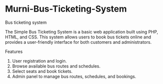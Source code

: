 # Murni-Bus-Ticketing-System
Bus ticketing system 

The Simple Bus Ticketing System is a basic web application built using PHP, HTML, and CSS. This system allows users to book bus tickets online and provides a user-friendly interface for both customers and administrators.

Features
1. User registration and login.
2. Browse available bus routes and schedules.
3. Select seats and book tickets.
4. Admin panel to manage bus routes, schedules, and bookings.




